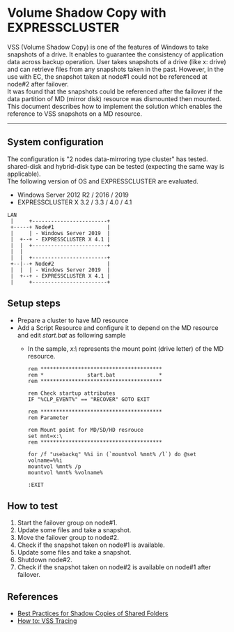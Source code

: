 # Volume Shadow Copy with EXPRESSCLUSTER

VSS (Volume Shadow Copy) is one of the features of Windows to take snapshots of a drive. It enables to guarantee the consistency of application data across backup operation.
User takes snapshots of a drive (like x: drive) and can retrieve files from any snapshots taken in the past.
However, in the use with EC, the snapshot taken at node#1 could not be referenced at node#2 after failover.  
It was found that the snapshots could be referenced after the failover if the data partition of MD (mirror disk) resource was dismounted then mounted. This document describes how to implement the solution which enables the reference to VSS snapshots on a MD resource.

----

## System configuration

The configuration is "2 nodes data-mirroring type cluster" has tested. shared-disk and hybrid-disk type can be tested (expecting the same way is applicable).  
The following version of OS and EXPRESSCLUSTER are evaluated.

  - Windows Server 2012 R2 / 2016 / 2019
  - EXPRESSCLUSTER X 3.2 / 3.3 / 4.0 / 4.1

  ```
  LAN
   |     +------------------------+
   +-----+ Node#1                 |
   |     | - Windows Server 2019  |
   |  +--+ - EXPRESSCLUSTER X 4.1 |
   |  |  +------------------------+
   |  |
   |  |  +------------------------+
   +--|--+ Node#2                 |
   |  |  | - Windows Server 2019  |
   |  +--+ - EXPRESSCLUSTER X 4.1 |
   |     +------------------------+
  ```

## Setup steps

- Prepare a cluster to have MD resource
- Add a Script Resource and configure it to depend on the MD resource and edit *start.bat* as following sample
  - In the sample,  *x:\\*  represents the mount point (drive letter) of the MD resource.

	```
	rem ***************************************
	rem *              start.bat              *
	rem ***************************************

	rem Check startup attributes
	IF "%CLP_EVENT%" == "RECOVER" GOTO EXIT

	rem ***************************************
	rem Parameter

	rem Mount point for MD/SD/HD resrouce
	set mnt=x:\
	rem ***************************************

	for /f "usebackq" %%i in (`mountvol %mnt% /l`) do @set volname=%%i
	mountvol %mnt% /p
	mountvol %mnt% %volname%

	:EXIT
	```

## How to test
1. Start the failover group on node#1.
1. Update some files and take a snapshot.
1. Move the failover group to node#2.
1. Check if the snapshot taken on node#1 is available.
1. Update some files and take a snapshot.
1. Shutdown node#2.
1. Check if the snapshot taken on node#2 is available on node#1 after failover.

<!--
## Enable Shadow Copies with EXPRESSCLUSTER
Enable shadow copies with a Disk/Hybrid Disk/Mirror Disk Resource of EXPRESSCLUSTER to take over a history of shadow copies. For more detail, please check [EnableShadowCopies.md](https://github.com/EXPRESSCLUSTER/Volume-Shadow-Copy-Service/blob/master/EnableShadowCopies.md).
-->

## References

- [Best Practices for Shadow Copies of Shared Folders](http://technet.microsoft.com/en-us/library/cc753975.aspx)
- [How to: VSS Tracing](https://docs.microsoft.com/en-us/archive/blogs/supportingwindows/how-to-vss-tracing)

